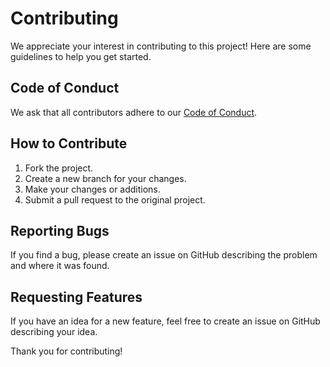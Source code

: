 # Contributing

We appreciate your interest in contributing to this project! Here are some guidelines to help you get started.

## Code of Conduct

We ask that all contributors adhere to our [Code of Conduct](CODE_OF_CONDUCT.md).

## How to Contribute

1. Fork the project.
2. Create a new branch for your changes.
3. Make your changes or additions.
4. Submit a pull request to the original project.

## Reporting Bugs

If you find a bug, please create an issue on GitHub describing the problem and where it was found.

## Requesting Features

If you have an idea for a new feature, feel free to create an issue on GitHub describing your idea.

Thank you for contributing!